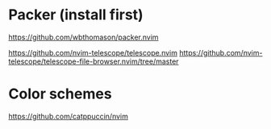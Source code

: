 # Packer (install first)
https://github.com/wbthomason/packer.nvim

https://github.com/nvim-telescope/telescope.nvim
https://github.com/nvim-telescope/telescope-file-browser.nvim/tree/master

# Color schemes
https://github.com/catppuccin/nvim
